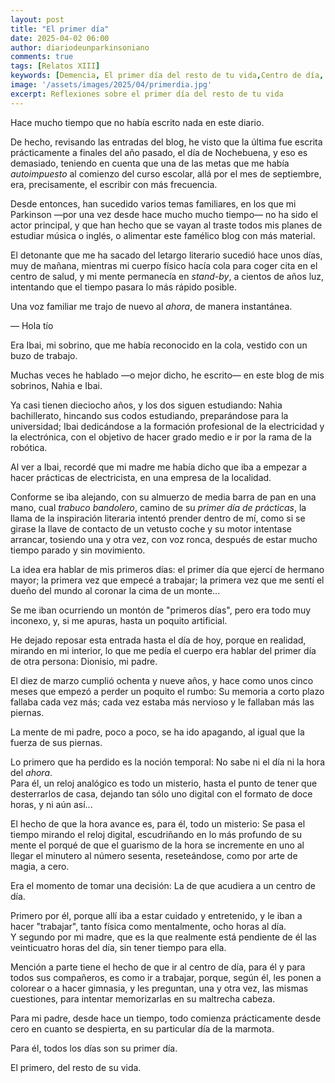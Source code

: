 ```yaml
---
layout: post
title: "El primer día"
date: 2025-04-02 06:00
author: diariodeunparkinsoniano
comments: true
tags: [Relatos XIII] 
keywords: [Demencia, El primer día del resto de tu vida,Centro de día, Edadismo]
image: '/assets/images/2025/04/primerdia.jpg'
excerpt: Reflexiones sobre el primer día del resto de tu vida
---
```

Hace mucho tiempo que no había escrito nada en este diario. 

De hecho, revisando las entradas del blog, he visto que la última fue escrita prácticamente a finales del año pasado, el día de Nochebuena, y eso es demasiado, teniendo en cuenta que una de las metas que me había *autoimpuesto* al comienzo del curso escolar, allá por el mes de septiembre, era, precisamente, el escribir con más frecuencia.

Desde entonces, han sucedido varios temas familiares, en los que mi Parkinson —por una vez desde hace mucho mucho tiempo— no ha sido el actor principal, y que han hecho que se vayan al traste todos mis planes de estudiar música o inglés, o alimentar este famélico blog con más material.

El detonante que me ha sacado del letargo literario sucedió hace unos días, muy de mañana, mientras mi cuerpo físico hacía cola para coger cita en el centro de salud, y mi mente permanecía en *stand-by*, a cientos de años luz, intentando que el tiempo pasara lo más rápido posible.

Una voz familiar me trajo de nuevo al *ahora*, de manera instantánea.

— Hola tío

Era Ibai, mi sobrino, que me había reconocido en la cola, vestido con un buzo de trabajo.

Muchas veces he hablado —o mejor dicho, he escrito— en este blog de mis sobrinos, Nahia e Ibai.

Ya casi tienen dieciocho años, y los dos siguen estudiando: Nahia bachillerato, hincando sus codos estudiando, preparándose para la universidad; Ibai dedicándose a la formación profesional de la electricidad y la electrónica, con el objetivo de hacer grado medio e ir por la rama de la robótica.

Al ver a Ibai, recordé que mi madre me había dicho que iba a empezar a hacer prácticas de electricista, en una empresa de la localidad.

Conforme se iba alejando, con su almuerzo de media barra de pan en una mano, cual *trabuco bandolero*, camino de su *primer día de prácticas*, la llama de la inspiración literaria intentó prender dentro de mí, como si se girase la llave de contacto de un vetusto coche y su motor intentase arrancar, tosiendo una y otra vez, con voz ronca, después de estar mucho tiempo parado y sin movimiento.

La idea era hablar de mis primeros días: el primer día que ejercí de hermano mayor; la primera vez que empecé a trabajar; la primera vez que me sentí el dueño del mundo al coronar la cima de un monte...

Se me iban ocurriendo un montón de "primeros días", pero era todo muy inconexo, y, si me apuras, hasta un poquito artificial.

He dejado reposar esta entrada hasta el día de hoy, porque en realidad, mirando en mi interior, lo que me pedía el cuerpo era hablar del primer día de otra persona: Dionisio, mi padre.

El diez de marzo cumplió ochenta y nueve años, y hace como unos cinco meses que empezó a perder un poquito el rumbo: Su memoria a corto plazo fallaba cada vez más; cada vez estaba más nervioso y le fallaban más las piernas.

La mente de mi padre, poco a poco, se ha ido apagando, al igual que la fuerza de sus piernas.

Lo primero que ha perdido es la noción temporal: No sabe ni el día ni la hora del *ahora*.  
Para él, un reloj analógico es todo un misterio, hasta el punto de tener que desterrarlos de casa, dejando tan sólo uno digital con el formato de doce horas, y ni aún así...

El hecho de que la hora avance es, para él, todo un misterio: Se pasa el tiempo mirando el reloj digital, escudriñando en lo más profundo de su mente el porqué de que el guarismo de la hora se incremente en uno al llegar el minutero al número sesenta, reseteándose, como por arte de magia, a cero.

Era el momento de tomar una decisión: La de que acudiera a un centro de día.

Primero por él, porque allí iba a estar cuidado y entretenido, y le iban a hacer "trabajar", tanto física como mentalmente, ocho horas al día.  
Y segundo por mi madre, que es la que realmente está pendiente de él las veinticuatro horas del día, sin tener tiempo para ella.

Mención a parte tiene el hecho de que ir al centro de día, para él y para todos sus compañeros, es como ir a trabajar, porque, según él, les ponen a colorear o a hacer gimnasia, y les preguntan, una y otra vez, las mismas cuestiones, para intentar memorizarlas en su maltrecha cabeza.

Para mi padre, desde hace un tiempo, todo comienza prácticamente desde cero en cuanto se despierta, en su particular día de la marmota.

Para él, todos los días son su primer día.

El primero, del resto de su vida.
